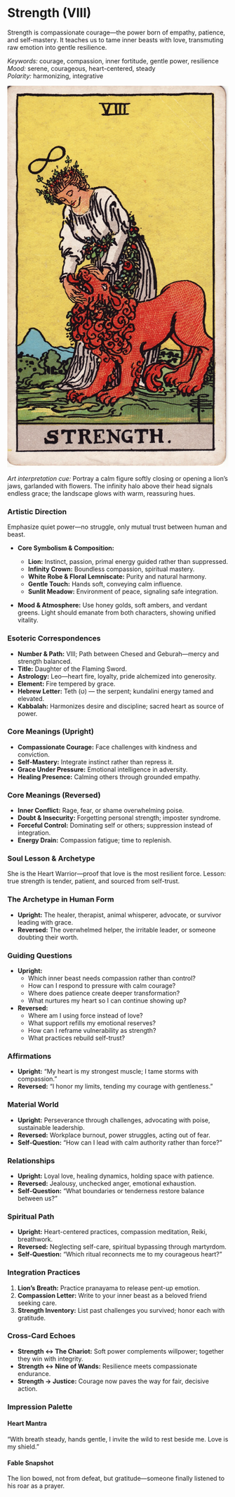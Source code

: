 # Strength (VIII)

Strength is compassionate courage—the power born of empathy, patience, and self-mastery. It teaches us to tame inner beasts with love, transmuting raw emotion into gentle resilience.

*Keywords:* courage, compassion, inner fortitude, gentle power, resilience  
*Mood:* serene, courageous, heart-centered, steady  
*Polarity:* harmonizing, integrative

![Strength](08_strength.jpg)

*Art interpretation cue:* Portray a calm figure softly closing or opening a lion’s jaws, garlanded with flowers. The infinity halo above their head signals endless grace; the landscape glows with warm, reassuring hues.

### Artistic Direction

Emphasize quiet power—no struggle, only mutual trust between human and beast.

*   **Core Symbolism & Composition:**
    *   **Lion:** Instinct, passion, primal energy guided rather than suppressed.  
    *   **Infinity Crown:** Boundless compassion, spiritual mastery.  
    *   **White Robe & Floral Lemniscate:** Purity and natural harmony.  
    *   **Gentle Touch:** Hands soft, conveying calm influence.  
    *   **Sunlit Meadow:** Environment of peace, signaling safe integration.

*   **Mood & Atmosphere:**
    Use honey golds, soft ambers, and verdant greens. Light should emanate from both characters, showing unified vitality.

### Esoteric Correspondences

*   **Number & Path:** VIII; Path between Chesed and Geburah—mercy and strength balanced.  
*   **Title:** Daughter of the Flaming Sword.  
*   **Astrology:** Leo—heart fire, loyalty, pride alchemized into generosity.  
*   **Element:** Fire tempered by grace.  
*   **Hebrew Letter:** Teth (ט) — the serpent; kundalini energy tamed and elevated.  
*   **Kabbalah:** Harmonizes desire and discipline; sacred heart as source of power.

### Core Meanings (Upright)

*   **Compassionate Courage:** Face challenges with kindness and conviction.  
*   **Self-Mastery:** Integrate instinct rather than repress it.  
*   **Grace Under Pressure:** Emotional intelligence in adversity.  
*   **Healing Presence:** Calming others through grounded empathy.

### Core Meanings (Reversed)

*   **Inner Conflict:** Rage, fear, or shame overwhelming poise.  
*   **Doubt & Insecurity:** Forgetting personal strength; imposter syndrome.  
*   **Forceful Control:** Dominating self or others; suppression instead of integration.  
*   **Energy Drain:** Compassion fatigue; time to replenish.

### Soul Lesson & Archetype

She is the Heart Warrior—proof that love is the most resilient force. Lesson: true strength is tender, patient, and sourced from self-trust.

### The Archetype in Human Form

*   **Upright:** The healer, therapist, animal whisperer, advocate, or survivor leading with grace.  
*   **Reversed:** The overwhelmed helper, the irritable leader, or someone doubting their worth.

### Guiding Questions

*   **Upright:**
    *   Which inner beast needs compassion rather than control?  
    *   How can I respond to pressure with calm courage?  
    *   Where does patience create deeper transformation?  
    *   What nurtures my heart so I can continue showing up?
*   **Reversed:**
    *   Where am I using force instead of love?  
    *   What support refills my emotional reserves?  
    *   How can I reframe vulnerability as strength?  
    *   What practices rebuild self-trust?

### Affirmations

*   **Upright:** “My heart is my strongest muscle; I tame storms with compassion.”  
*   **Reversed:** “I honor my limits, tending my courage with gentleness.”

### Material World

*   **Upright:** Perseverance through challenges, advocating with poise, sustainable leadership.  
*   **Reversed:** Workplace burnout, power struggles, acting out of fear.  
*   **Self-Question:** “How can I lead with calm authority rather than force?”

### Relationships

*   **Upright:** Loyal love, healing dynamics, holding space with patience.  
*   **Reversed:** Jealousy, unchecked anger, emotional exhaustion.  
*   **Self-Question:** “What boundaries or tenderness restore balance between us?”

### Spiritual Path

*   **Upright:** Heart-centered practices, compassion meditation, Reiki, breathwork.  
*   **Reversed:** Neglecting self-care, spiritual bypassing through martyrdom.  
*   **Self-Question:** “Which ritual reconnects me to my courageous heart?”

### Integration Practices

1.  **Lion’s Breath:** Practice pranayama to release pent-up emotion.  
2.  **Compassion Letter:** Write to your inner beast as a beloved friend seeking care.  
3.  **Strength Inventory:** List past challenges you survived; honor each with gratitude.

### Cross-Card Echoes

*   **Strength ↔ The Chariot:** Soft power complements willpower; together they win with integrity.  
*   **Strength ↔ Nine of Wands:** Resilience meets compassionate endurance.  
*   **Strength → Justice:** Courage now paves the way for fair, decisive action.

### Impression Palette

#### Heart Mantra

“With breath steady, hands gentle, I invite the wild to rest beside me. Love is my shield.”

#### Fable Snapshot

The lion bowed, not from defeat, but gratitude—someone finally listened to his roar as a prayer.
